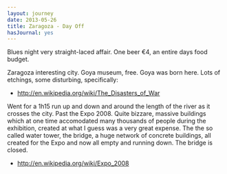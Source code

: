 ```yaml
---
layout: journey
date: 2013-05-26
title: Zaragoza - Day Off
hasJournal: yes
---
```

Blues night very straight-laced affair. One beer €4, an entire days food budget.

Zaragoza interesting city. Goya museum, free. Goya was born here. Lots of etchings, some disturbing, specifically:

* http://en.wikipedia.org/wiki/The_Disasters_of_War

Went for a 1h15 run up and down and around the length of the river as it crosses the city. Past the Expo 2008. Quite bizzare, massive buildings which at one time accomodated many thousands of people during the exhibition, created at what I guess was a very great expense. The the so called water tower, the bridge, a huge network of concrete buildings, all created for the Expo and now all empty and running down. The bridge is closed.

* http://en.wikipedia.org/wiki/Expo_2008